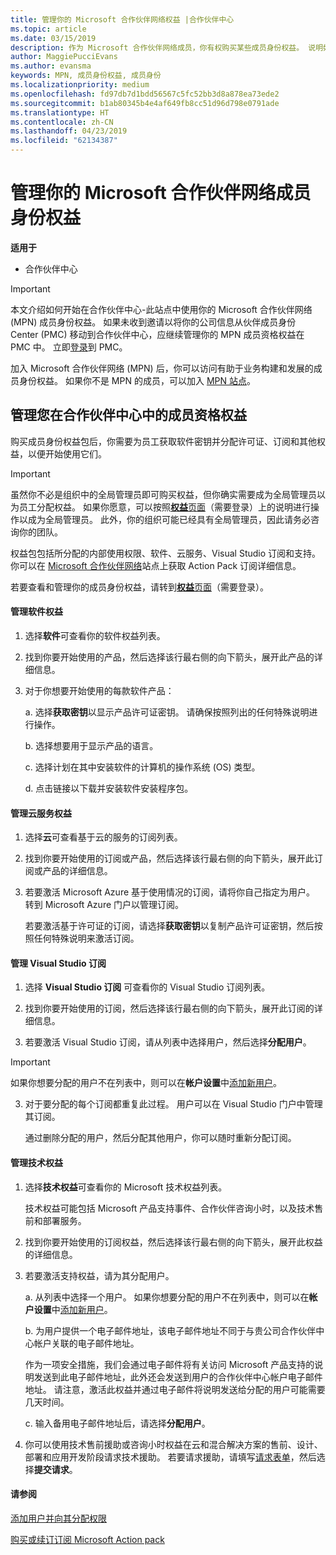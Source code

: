 ```yaml
---
title: 管理你的 Microsoft 合作伙伴网络权益 |合作伙伴中心
ms.topic: article
ms.date: 03/15/2019
description: 作为 Microsoft 合作伙伴网络成员，你有权购买某些成员身份权益。 说明如何激活和管理您在合作伙伴中心中的成员身份权益。
author: MaggiePucciEvans
ms.author: evansma
keywords: MPN, 成员身份权益, 成员身份
ms.localizationpriority: medium
ms.openlocfilehash: fd97db7d1bdd56567c5fc52bb3d8a878ea73ede2
ms.sourcegitcommit: b1ab80345b4e4af649fb8cc51d96d798e0791ade
ms.translationtype: HT
ms.contentlocale: zh-CN
ms.lasthandoff: 04/23/2019
ms.locfileid: "62134387"
---
```

# <a name="manage-your-microsoft-partner-network-membership-benefits"></a>管理你的 Microsoft 合作伙伴网络成员身份权益

**适用于**

-  合作伙伴中心

>[!IMPORTANT]
>本文介绍如何开始在合作伙伴中心-此站点中使用你的 Microsoft 合作伙伴网络 (MPN) 成员身份权益。 如果未收到邀请以将你的公司信息从伙伴成员身份 Center (PMC) 移动到合作伙伴中心，应继续管理你的 MPN 成员资格权益在 PMC 中。 立即[登录](https://partner.microsoft.com/_login?authType=OpenIdConnect)到 PMC。   

加入 Microsoft 合作伙伴网络 (MPN) 后，你可以访问有助于业务构建和发展的成员身份权益。 如果你不是 MPN 的成员，可以加入 [MPN 站点](https://partner.microsoft.com/membership)。


## <a name="manage-your-membership-benefits-in-the-partner-center"></a>管理您在合作伙伴中心中的成员资格权益

购买成员身份权益包后，你需要为员工获取软件密钥并分配许可证、订阅和其他权益，以便开始使用它们。 

>[!IMPORTANT]
>虽然你不必是组织中的全局管理员即可购买权益，但你确实需要成为全局管理员以为员工分配权益。  如果你愿意，可以按照[**权益**页面](https://partnercenter.microsoft.com/pcv/partnership/benefits)（需要登录）上的说明进行操作以成为全局管理员。 此外，你的组织可能已经具有全局管理员，因此请务必咨询你的团队。

权益包包括所分配的内部使用权限、软件、云服务、Visual Studio 订阅和支持。 你可以在 [Microsoft 合作伙伴网络](https://partner.microsoft.com/membership/internal-use-software)站点上获取 Action Pack 订阅详细信息。  

若要查看和管理你的成员身份权益，请转到[**权益**页面](https://partnercenter.microsoft.com/pcv/partnership/benefits)（需要登录）。

#### <a name="manage-software-benefits"></a>管理软件权益

1.  选择**软件**可查看你的软件权益列表。 

2.  找到你要开始使用的产品，然后选择该行最右侧的向下箭头，展开此产品的详细信息。 

3. 对于你想要开始使用的每款软件产品：

    a. 选择**获取密钥**以显示产品许可证密钥。 请确保按照列出的任何特殊说明进行操作。

    b. 选择想要用于显示产品的语言。

    c. 选择计划在其中安装软件的计算机的操作系统 (OS) 类型。

    d. 点击链接以下载并安装软件安装程序包。


#### <a name="manage-cloud-services-benefits"></a>管理云服务权益

1. 选择**云**可查看基于云的服务的订阅列表。

2. 找到你要开始使用的订阅或产品，然后选择该行最右侧的向下箭头，展开此订阅或产品的详细信息。 

3. 若要激活 Microsoft Azure 基于使用情况的订阅，请将你自己指定为用户。 转到 Microsoft Azure 门户以管理订阅。

    若要激活基于许可证的订阅，请选择**获取密钥**以复制产品许可证密钥，然后按照任何特殊说明来激活订阅。  


#### <a name="manage-visual-studio-subscriptions"></a>管理 Visual Studio 订阅

1. 选择 **Visual Studio 订阅** 可查看你的 Visual Studio 订阅列表。 

2. 找到你要开始使用的订阅，然后选择该行最右侧的向下箭头，展开此订阅的详细信息。 

3. 若要激活 Visual Studio 订阅，请从列表中选择用户，然后选择**分配用户**。 

> [!IMPORTANT]  
> 如果你想要分配的用户不在列表中，则可以在**帐户设置**中[添加新用户](create-user-accounts-and-set-permissions.md)。

3. 对于要分配的每个订阅都重复此过程。 用户可以在 Visual Studio 门户中管理其订阅。 

    通过删除分配的用户，然后分配其他用户，你可以随时重新分配订阅。 

#### <a name="manage-technical-benefits"></a>管理技术权益

1. 选择**技术权益**可查看你的 Microsoft 技术权益列表。

    技术权益可能包括 Microsoft 产品支持事件、合作伙伴咨询小时，以及技术售前和部署服务。   

2. 找到你要开始使用的订阅权益，然后选择该行最右侧的向下箭头，展开此权益的详细信息。 

3. 若要激活支持权益，请为其分配用户。 
   
    a.  从列表中选择一个用户。 如果你想要分配的用户不在列表中，则可以在**帐户设置**中[添加新用户](create-user-accounts-and-set-permissions.md)。

    b.  为用户提供一个电子邮件地址，该电子邮件地址不同于与贵公司合作伙伴中心帐户关联的电子邮件地址。 
    
    作为一项安全措施，我们会通过电子邮件将有关访问 Microsoft 产品支持的说明发送到此电子邮件地址，此外还会发送到用户的合作伙伴中心帐户电子邮件地址。 请注意，激活此权益并通过电子邮件将说明发送给分配的用户可能需要几天时间。    
    
    c.  输入备用电子邮件地址后，请选择**分配用户**。 

4. 你可以使用技术售前援助或咨询小时权益在云和混合解决方案的售前、设计、部署和应用开发阶段请求技术援助。 若要请求援助，请填写[请求表单](https://partnercenter.microsoft.com/pcv/partnership/benefits/createadvisoryhoursservicerequest
)，然后选择**提交请求**。


#### <a name="see-also"></a>请参阅

[添加用户并向其分配权限](create-user-accounts-and-set-permissions.md)

[购买或续订订阅 Microsoft Action pack](mpn-get-action-pack.md)


